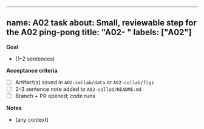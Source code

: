 
---
name: A02 task
about: Small, reviewable step for the A02 ping-pong
title: "A02-<nn> <short task>"
labels: ["A02"]
---

**Goal**
- (1–2 sentences)

**Acceptance criteria**
- [ ] Artifact(s) saved in `A02-collab/data` or `A02-collab/figs`
- [ ] 2–3 sentence note added to `A02-collab/README.md`
- [ ] Branch + PR opened; code runs

**Notes**
- (any context)
